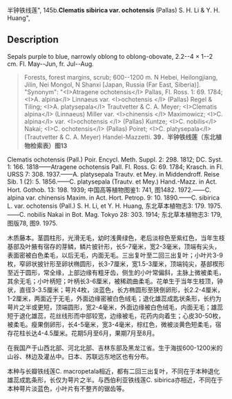 半钟铁线莲",
145b.**Clematis sibirica var. ochotensis** (Pallas) S. H. Li & Y. H. Huang",

## Description
Sepals purple to blue, narrowly oblong to oblong-obovate, 2.2--4 × 1--2 cm. Fl. May--Jun, fr. Jul--Aug.

> Forests, forest margins, scrub; 600--1200 m. N Hebei, Heilongjiang, Jilin, Nei Mongol, N Shanxi [Japan, Russia (Far East, Siberia)].
  "Synonym": "&lt;I&gt;Atragene ochotensis&lt;/I&gt; Pallas, Fl. Ross. 1: 69. 1784; &lt;I&gt;A. alpina&lt;/I&gt; Linnaeus var. &lt;I&gt;ochotensis &lt;/I&gt; (Pallas) Regel &amp; Tiling; &lt;I&gt;A. platysepala&lt;/I&gt; Trautvetter &amp; C. A. Meyer; &lt;I&gt;Clematis alpina&lt;/I&gt; (Linnaeus) Miller var. &lt;I&gt;chinensis &lt;/I&gt; Maximowicz; &lt;I&gt;C. alpina&lt;/I&gt; var. &lt;I&gt;ochotensis &lt;/I&gt; (Pallas) Kuntze; &lt;I&gt;C. nobilis&lt;/I&gt; Nakai; &lt;I&gt;C. ochotensis&lt;/I&gt; (Pallas) Poiret; &lt;I&gt;C. platysepala&lt;/I&gt; (Trautvetter &amp; C. A. Meyer) Handel-Mazzetti.
**39．半钟铁线莲（东北植物检索表）图13**

Clematis ochotensis (Pall.) Poir. Encycl. Meth. Suppl. 2: 298. 1812; DC. Syst. 1: 166. 1818——Atragene ochotensis Pall. Fl. Ross. G: 69. 1784; Krasch. in Fl. URSS 7: 308. 1937.——A. platysepala Trautv. et Mey. in Middendroff. Reise Sib. 1 (2): 5. 1856.——C. platysepala (Trautv. et Mey.) Hand.-Mazz. in Act. Hort. Gothob. 13: 198. 1939; 中国高等植物图鉴1: 741, 图1482. 1972.——C. alpina var. chinensis Maxim. in Act. Hort. Petrop. 9: 10. 1890.——C. sibirica L. var. ochotensis (Pall.) S. H. Li, et Y. H. Huang, 东北草本植物志3: 179. 1975.——C. nobilis Nakai in Bot. Mag. Tokyo 28: 303. 1914; 东北草本植物志3: 179, 图版78, 图9. 1975.

木质藤本。茎圆柱形，光滑无毛，幼时浅黄绿色，老后淡棕色至紫红色，当年生枝基部及叶腋有宿存的芽鳞，鳞片披针形，长5-7毫米，宽2-3毫米，顶端有尖头，表面密被白色柔毛，以后无毛，内面无毛。三出复叶至二回三出复叶；小叶片3-9枚，窄卵状披针形至卵状椭圆形，长3-7厘米，宽1.5-3厘米，顶端钝尖，基部楔形至近于圆形，常全缘，上部边缘有粗牙齿，侧生的小叶常偏斜，主脉上微被柔毛，其余无毛；小叶柄短；叶柄长3-6厘米，被稀疏曲柔毛。花单生于当年生枝顶，钟状，直径3-3.5厘米；萼片4枚，淡蓝色，长方椭圆形至狭倒卵形，长2.2-4厘米，1-2厘米，两面近于无毛，外面边缘密被白色绒毛；退化雄蕊成匙状条形，长约为萼片之半或更短，顶端圆形，宽2-4毫米，外面边缘被白色绒毛，内面无毛；雄蕊短于退化雄蕊，花丝线形而中部较宽，边缘被毛，花药内向着生；心皮30-50枚，被柔毛。瘦果倒卵形，长4-5毫米，宽3-4毫米，棕红色，微被淡黄色短柔毛，宿存花柱长达4-4.5厘米。花期5月至6月，果期7月至8月。

在我国产于山西北部、河北北部、吉林东部及黑龙江省。生于海拔600-1200米的山谷、林边及灌丛中。日本、苏联远东地区也有分布。

本种与长瓣铁线莲C. macropetala相近，都有二回三出复叶，不同在于本种退化雄蕊成匙条形，长仅为萼片之半。与西伯利亚铁线莲C. sibirica亦相近，不同在于本种萼片淡蓝色，小叶片有不整齐的锯齿等。

